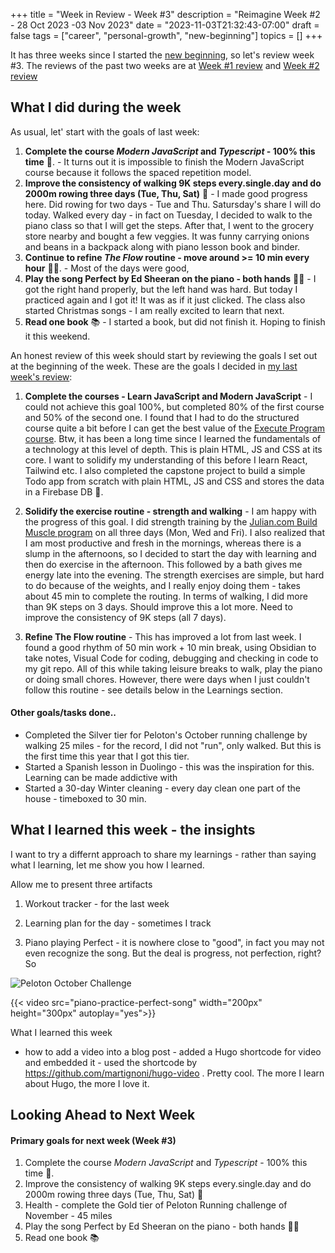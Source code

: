 +++
title = "Week in Review - Week #3"
description = "Reimagine Week #2 - 28 Oct 2023 -03 Nov 2023"
date = "2023-11-03T21:32:43-07:00"
draft = false
tags = ["career", "personal-growth", "new-beginning"]
topics = []
+++

It has three weeks since I started the [new beginning](/post/new-beginning/), so let's review week #3. The reviews of the  past two weeks are at [Week #1 review](/post/week-in-review-week1/ "Week In Review - Week 1") and [Week #2 review](/post/week-in-review-week2/ "Week In Review - Week 2")

## What I did during the week

As usual, let' start with the goals of last week:

  1. **Complete the course *Modern JavaScript* and *Typescript* - 100% this time** 🎯. - It turns out it is impossible to finish the Modern JavaScript course because it follows the spaced repetition model.
  2. **Improve the consistency of walking 9K steps every.single.day and do 2000m rowing three days (Tue, Thu, Sat)** 💪 - I made good progress here. Did rowing for two days - Tue and Thu. Satursday's share I will do today. Walked every day - in fact on Tuesday, I decided to walk to the piano class so that I will get the steps. After that, I went to the grocery store nearby and bought a few veggies. It was funny carrying onions and beans in a backpack along with piano lesson book and binder.
  3. **Continue to refine *The Flow* routine - move around >= 10 min every hour** 🚶👟. - Most of the days were good, 
  4. **Play the song Perfect by Ed Sheeran on the piano - both hands** 🎵🎹 - I got the right hand properly, but the left hand was hard. But today I practiced again and I got it! It was as if it just clicked. The class also started Christmas songs - I am really excited to learn that next.
  5. **Read one book** 📚 - I started a book, but did not finish it. Hoping to finish it this weekend.


An honest review of this week should start by reviewing the goals I set out at the beginning of the week. These are the goals I decided in [my last week's review](/post/week-in-review-week1/ "Week In Review - Week 1"):

  1. **Complete the courses - Learn JavaScript and Modern JavaScript** - I could not achieve this goal 100%, but completed 80% of the first course and 50% of the second one. I found that I had to do the structured course quite a bit before I can get the best value of the [Execute Program course](https://www.executeprogram.com/courses/modern-javascript). Btw, it has been a long time since I learned the fundamentals of a technology at this level of depth. This is plain HTML, JS and CSS at its core. I want to solidify my understanding of this before I learn React, Tailwind etc. I also completed the capstone project to build a simple Todo app from scratch with plain HTML, JS and CSS and stores the data in a Firebase DB 🚀.

  2. **Solidify the exercise routine - strength and walking** - I am happy with the progress of this goal. I did strength training by the [Julian.com Build Muscle program](https://www.julian.com/guide/muscle/intro) on all three days (Mon, Wed and Fri). I also realized that I am most productive and fresh in the mornings, whereas there is a slump in the afternoons, so I decided to start the day with learning and then do exercise in the afternoon. This followed by a bath gives me energy late into the evening. The strength exercises are simple, but hard to do because of the weights, and I really enjoy doing them - takes about 45 min to complete the routing. In terms of walking, I did more than 9K steps on 3 days. Should improve this a lot more. Need to improve the consistency of 9K steps (all 7 days).

  3. **Refine The Flow routine** - This has improved a lot from last week. I found a good rhythm of 50 min work + 10 min break, using Obsidian to take notes, Visual Code for coding, debugging and checking in code to my git repo. All of this while taking  leisure breaks to walk, play the piano or doing small chores. However, there were days when I just couldn't follow this routine - see details below in the Learnings section.

  #### Other goals/tasks done.. 
  * Completed the Silver tier for Peloton's October running challenge by walking 25 miles - for the record, I did not "run", only walked. But this is the first time this year that I got this tier. 
  * Started a Spanish lesson in Duolingo - this was the inspiration for this. Learning can be made addictive with 
  * Started a 30-day Winter cleaning - every day clean one part of the house - timeboxed to 30 min. 

## What I learned this week - the insights 

I want to try a differnt approach to share my learnings - rather than saying what I learning, let me show you how I learned.

Allow me to present three artifacts

1. Workout tracker - for the last week

2. Learning plan for the day - sometimes I track

3. Piano playing Perfect - it is nowhere close to "good", in fact you may not even recognize the song. But the deal is progress, not perfection, right? So 

  ![Peloton October Challenge](/img/peloton-oct-running-challenge.jpg)

  {{< video src="piano-practice-perfect-song" width="200px" height="300px" autoplay="yes">}}

  What I learned this week
  - how to add a video into a blog post - added a Hugo shortcode for video and embedded it - used the shortcode by https://github.com/martignoni/hugo-video . Pretty cool. The more I learn about Hugo, the more I love it.

## Looking Ahead to Next Week

#### Primary goals for next week (Week #3)
  1. Complete the course *Modern JavaScript* and *Typescript* - 100% this time 🎯.
  2. Improve the consistency of walking 9K steps every.single.day and do 2000m rowing three days (Tue, Thu, Sat) 💪
  3. Health - complete the Gold tier of Peloton Running challenge of November - 45 miles
  4. Play the song Perfect by Ed Sheeran on the piano - both hands 🎵🎹
  5. Read one book 📚
